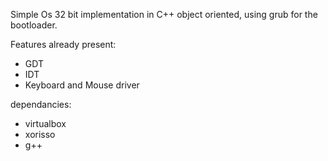 Simple Os 32 bit implementation in C++ object oriented, using grub for the bootloader. 

Features already present: 
- GDT
- IDT
- Keyboard and Mouse driver

dependancies:  
- virtualbox
- xorisso
- g++
